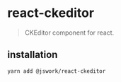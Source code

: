 # react-ckeditor
> CKEditor component for react.

## installation
```shell
yarn add @jswork/react-ckeditor
```
